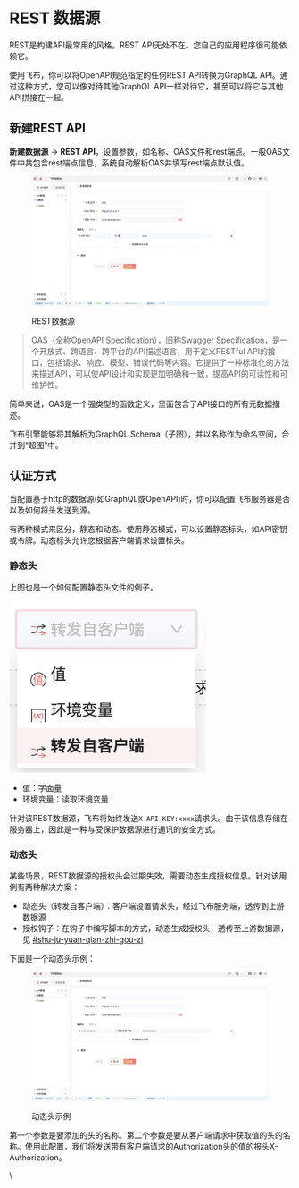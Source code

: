 # REST 数据源

REST是构建API最常用的风格。REST API无处不在。您自己的应用程序很可能依赖它。

使用飞布，你可以将OpenAPI规范指定的任何REST API转换为GraphQL API。通过这种方式，您可以像对待其他GraphQL API一样对待它，甚至可以将它与其他API拼接在一起。

## 新建REST API

**新建数据源** -> **REST API**，设置参数，如名称、OAS文件和rest端点。一般OAS文件中共包含rest端点信息，系统自动解析OAS并填写rest端点默认值。

<figure><img src="../../.gitbook/assets/image (8) (4).png" alt=""><figcaption><p>REST数据源</p></figcaption></figure>

> OAS（全称OpenAPI Specification），旧称Swagger Specification，是一个开放式、跨语言、跨平台的API描述语言，用于定义RESTful API的接口，包括请求、响应、模型、错误代码等内容。它提供了一种标准化的方法来描述API，可以使API设计和实现更加明确和一致，提高API的可读性和可维护性。

简单来说，OAS是一个强类型的函数定义，里面包含了API接口的所有元数据描述。

飞布引擎能够将其解析为GraphQL Schema（子图），并以名称作为命名空间，合并到“超图”中。

## 认证方式

当配置基于http的数据源(如GraphQL或OpenAPI)时，你可以配置飞布服务器是否以及如何将头发送到源。

有两种模式来区分，静态和动态。使用静态模式，可以设置静态标头，如API密钥或令牌。动态标头允许您根据客户端请求设置标头。

### 静态头

上图也是一个如何配置静态头文件的例子。

![](<../../.gitbook/assets/image (5) (2).png>)

* 值：字面量
* 环境变量：读取环境变量

针对该REST数据源，飞布将始终发送`X-API-KEY:xxxx`请求头。由于该信息存储在服务器上，因此是一种与受保护数据源进行通讯的安全方式。

### 动态头

某些场景，REST数据源的授权头会过期失效，需要动态生成授权信息。针对该用例有两种解决方案：

* 动态头（转发自客户端）：客户端设置请求头，经过飞布服务端，透传到上游数据源
* 授权钩子：在钩子中编写脚本的方式，动态生成授权头，透传至上游数据源，见 [#shu-ju-yuan-qian-zhi-gou-zi](../../jin-jie-gou-zi-ji-zhi/operation-gou-zi.md#shu-ju-yuan-qian-zhi-gou-zi "mention")

下面是一个动态头示例：

<figure><img src="../../.gitbook/assets/image (10) (2) (1).png" alt=""><figcaption><p>动态头示例</p></figcaption></figure>

第一个参数是要添加的头的名称。第二个参数是要从客户端请求中获取值的头的名称。使用此配置，我们将发送带有客户端请求的Authorization头的值的报头X-Authorization。

\
